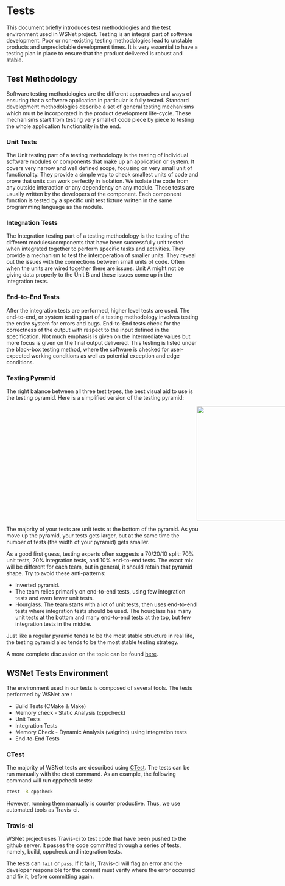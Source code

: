 # Tests

This document briefly introduces test methodologies and the test environment used in WSNet project. Testing is an integral part of software development. Poor or non-existing testing methodologies lead to unstable products and unpredictable development times. It is very essential to have a testing plan in place to ensure that the product delivered is robust and stable.

## Test Methodology

Software testing methodologies are the different approaches and ways of ensuring that a software application in particular is fully tested. Standard development methodologies describe a set of general testing mechanisms which must be incorporated in the product development life-cycle. These mechanisms start from testing very small of code piece by piece to testing the whole application functionality in the end.

### Unit Tests

The Unit testing part of a testing methodology is the testing of individual software modules or components that make up an application or system. It covers very narrow and well defined scope, focusing on very small unit of functionality. They provide a simple way to check smallest units of code and prove that units can work perfectly in isolation. We isolate the code from any outside interaction or any dependency on any module. These tests are usually written by the developers of the component. Each component function is tested by a specific unit test fixture written in the same programming language as the module.

### Integration Tests

The Integration testing part of a testing methodology is the testing of the different modules/components that have been successfully unit tested when integrated together to perform specific tasks and activities. They provide a mechanism to test the interoperation of smaller units. They reveal out the issues with the connections between small units of code. Often when the units are wired together there are issues. Unit A might not be giving data properly to the Unit B and these issues come up in the integration tests.

### End-to-End Tests

After the integration tests are performed, higher level tests are used. The end-to-end, or system testing part of a testing methodology involves testing the entire system for errors and bugs. End-to-End tests check for the correctness of the output with respect to the input defined in the specification. Not much emphasis is given on the intermediate values but more focus is given on the final output delivered. This testing is listed under the black-box testing method, where the software is checked for user-expected working conditions as well as potential exception and edge conditions.


### Testing Pyramid

The right balance between all three test types, the best visual aid to use is the testing pyramid. Here is a simplified version of the testing pyramid:

<img src="img/testing_pyramid.png" width="300" hspace="500">

The majority of your tests are unit tests at the bottom of the pyramid. As you move up the pyramid, your tests gets larger, but at the same time the number of tests (the width of your pyramid) gets smaller.

As a good first guess, testing experts often suggests a 70/20/10 split: 70% unit tests, 20% integration tests, and 10% end-to-end tests. The exact mix will be different for each team, but in general, it should retain that pyramid shape. Try to avoid these anti-patterns:

 - Inverted pyramid. 
 - The team relies primarily on end-to-end tests, using few integration tests and even fewer unit tests. 
 - Hourglass. The team starts with a lot of unit tests, then uses end-to-end tests where integration tests should be used. The hourglass has many unit tests at the bottom and many end-to-end tests at the top, but few integration tests in the middle.
 
Just like a regular pyramid tends to be the most stable structure in real life, the testing pyramid also tends to be the most stable testing strategy.

A more complete discussion on the topic can be found [here][blog_google_testing].

## WSNet Tests Environment

The environment used in our tests is composed of several tools. The tests performed by WSNet are :

 - Build Tests (CMake & Make)
 - Memory check - Static Analysis (cppcheck)
 - Unit Tests 
 - Integration Tests
 - Memory Check - Dynamic Analysis (valgrind) using integration tests
 - End-to-End Tests

### CTest

The majority of WSNet tests are described using [CTest][ctest]. The tests can be run manually with the ctest command. As an example, the following command will run cppcheck tests:

```bash
ctest -R cppcheck
```
 
However, running them manually is counter productive. Thus, we use automated tools as Travis-ci.

### Travis-ci

WSNet project uses Travis-ci to test code that have been pushed to the github server. It passes the code committed through a series of tests, namely, build, cppcheck and integration tests.

The tests can ```fail``` or ```pass```. If it fails, Travis-ci will flag an error and the developer responsible for the commit must verify where the error occurred and fix it, before committing again.

[blog_google_testing]: https://testing.googleblog.com/2015/04/just-say-no-to-more-end-to-end-tests.html
[ctest]: https://cmake.org/Wiki/CMake/Testing_With_CTest
[travis-ci]: https://travis-ci.org/
[google_test]: https://github.com/google/googletest
